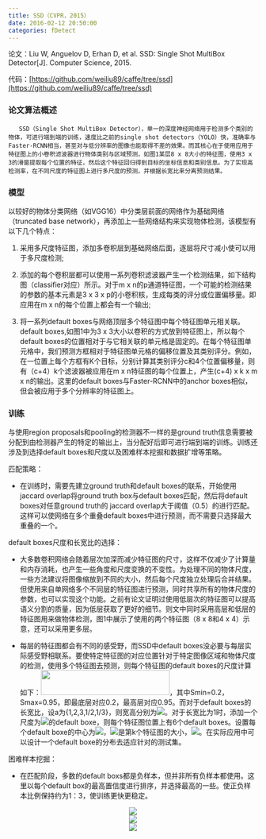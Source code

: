 ```yaml
---
title: SSD（CVPR，2015）
date: 2016-02-12 20:50:00
categories: fDetect
---
```


<script type="text/javascript" src="http://cdn.mathjax.org/mathjax/latest/MathJax.js?config=default"></script>

论文：Liu W, Anguelov D, Erhan D, et al. SSD: Single Shot MultiBox Detector[J]. Computer Science, 2015.

代码：[https://github.com/weiliu89/caffe/tree/ssd](https://github.com/weiliu89/caffe/tree/ssd)

### 论文算法概述

       SSD（Single Shot MultiBox Detector），单一的深度神经网络用于检测多个类别的物体，可进行端到端的训练，速度比之前的single shot detectors（YOLO）快，准确率与Faster-RCNN相当，甚至对与低分辨率的图像也能取得不差的效果。而其核心在于使用应用于特征图上的小卷积滤波器进行物体类别与区域预测，如图1某层8 x 8大小的特征图，使用3 x 3的滑窗提取每个位置的特征，然后这个特征回归得到目标的坐标信息和类别信息。为了实现高检测率，在不同尺度的特征图上进行多尺度的预测，并根据长宽比来分离预测结果。

### 模型

   以较好的物体分类网络（如VGG16）中分类层前面的网络作为基础网络（truncated base network），再添加上一些网络结构来实现物体检测，该模型有以下几个特点：

1. 采用多尺度特征图，添加多卷积层到基础网络后面，逐层将尺寸减小使可以用于多尺度检测;

2. 添加的每个卷积层都可以使用一系列卷积滤波器产生一个检测结果，如下结构图（classifier对应）所示。对于m x n的p通道特征图，一个可能的检测结果的参数的基本元素是3 x 3 x p的小卷积核，生成每类的评分或位置偏移量。即应用在m x n的每个位置上都会有一个输出;

3. 将一系列default boxes与网络顶层多个特征图中每个特征图单元相关联。default boxes,如图1中为3 x 3大小以卷积的方式放到特征图上，所以每个default boxes的位置相对于与它相关联的单元格是固定的。在每个特征图单元格中，我们预测方框相对于特征图单元格的偏移位置及其类别评分。例如，在一位置上每个方框有K个目标，分别计算其类别评分c和4个位置偏移量，则有（c+4）k个滤波器被应用在m x n特征图的每个位置上，产生(c+4) x k x m x n的输出。这里的default boxes与Faster-RCNN中的anchor boxes相似，但会被应用于多个分辨率的特征图上。


### 训练

   与使用region proposals和pooling的检测器不一样的是ground truth信息需要被分配到由检测器产生的特定的输出上，当分配好后即可进行端到端的训练。训练还涉及到选择default boxes和尺度以及困难样本挖掘和数据扩增等策略。

匹配策略：

* 在训练时，需要先建立ground truth和default boxes的联系，开始使用jaccard overlap将ground truth box与default boxes匹配，然后将default boxes对任意ground truth的 jaccard overlap大于阈值（0.5）的进行匹配。这样可以使网络在多个重叠default boxes中进行预测，而不需要只选择最大重叠的一个。

default boxes尺度和长宽比的选择：

* 大多数卷积网络会随着层次加深而减少特征图的尺寸，这样不仅减少了计算量和内存消耗，也产生一些角度和尺度变换的不变性。为处理不同的物体尺度，一些方法建议将图像缩放到不同的大小，然后每个尺度独立处理后合并结果。但使用来自单网络多个不同层的特征图进行预测，同时共享所有的物体尺度的参数，也可以实现这个功能。之前有论文证明过使用低层次的特征图可以提高语义分割的质量，因为低层获取了更好的细节。则文中同时采用高层和低层的特征图用来做物体检测，图1中展示了使用的两个特征图（8 x 8和4 x 4）示意，还可以采用更多层。

* 每层的特征图都会有不同的感受野，而SSD中default boxes没必要与每层实际感受野相联系。要使特定特征图的对应位置针对于特定图像区域和物体尺度的检测，使用多个特征图去预测，则每个特征图的default boxes的尺度计算如下：<img src="{{ site.baseurl }}/images/pdDetect/ssd_g1.png" height="50" width="260">，其中Smin=0.2，Smax=0.95，即最底层对应0.2，最高层对应0.95。而对于default boxes的长宽比，设a为{1,2,3,1/2,1/3}，则宽高分别为<img src="http://latex.codecogs.com/gif.latex? w_k^a  = s_k \sqrt a ,\;\;h_k^a  = s_k /\sqrt a "/>。对于长宽比为1时，添加一个尺度为<img src="http://latex.codecogs.com/gif.latex? s'_k  = \sqrt {s_k s_k  + 1}"/>的default boxe，则每个特征图位置上有6个default boxes。设置每个default boxe的中心为<img src="{{ site.baseurl }}/images/pdDetect/ssd_g2.png">，<img src="http://latex.codecogs.com/gif.latex? |f_k |"/>是第k个特征图的大小，<img src="http://latex.codecogs.com/gif.latex? i,j \in [0,|f_k |)"/>。在实际应用中可以设计一个default boxe的分布去适应针对的测试集。

困难样本挖掘：

* 在匹配阶段，多数的default boxs都是负样本，但并非所有负样本都使用。这里以每个default box的最高置信度进行排序，并选择最高的一些。使正负样本比例保持约为1：3，使训练更快更稳定。


<center><img src="{{ site.baseurl }}/images/pdDetect/ssd1.png"></center>

<center><img src="{{ site.baseurl }}/images/pdDetect/ssd2.png"></center>

<center><img src="{{ site.baseurl }}/images/pdDetect/ssd3.png"></center>